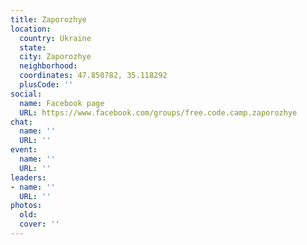 ```yaml
---
title: Zaporozhye
location:
  country: Ukraine
  state: 
  city: Zaporozhye
  neighborhood: 
  coordinates: 47.850782, 35.118292
  plusCode: ''
social:
  name: Facebook page
  URL: https://www.facebook.com/groups/free.code.camp.zaporozhye
chat:
  name: ''
  URL: ''
event:
  name: ''
  URL: ''
leaders:
- name: ''
  URL: ''
photos:
  old: 
  cover: ''
---
```

